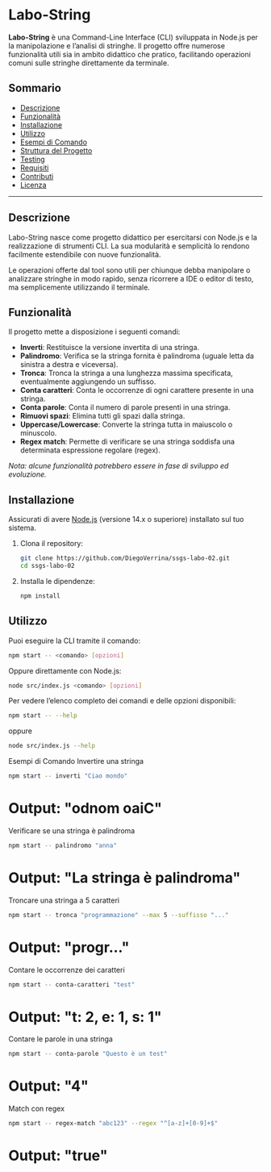# Labo-String

**Labo-String** è una Command-Line Interface (CLI) sviluppata in Node.js per la manipolazione e l’analisi di stringhe. Il progetto offre numerose funzionalità utili sia in ambito didattico che pratico, facilitando operazioni comuni sulle stringhe direttamente da terminale.

## Sommario

- [Descrizione](#descrizione)
- [Funzionalità](#funzionalità)
- [Installazione](#installazione)
- [Utilizzo](#utilizzo)
- [Esempi di Comando](#esempi-di-comando)
- [Struttura del Progetto](#struttura-del-progetto)
- [Testing](#testing)
- [Requisiti](#requisiti)
- [Contributi](#contributi)
- [Licenza](#licenza)

---

## Descrizione

Labo-String nasce come progetto didattico per esercitarsi con Node.js e la realizzazione di strumenti CLI. La sua modularità e semplicità lo rendono facilmente estendibile con nuove funzionalità.

Le operazioni offerte dal tool sono utili per chiunque debba manipolare o analizzare stringhe in modo rapido, senza ricorrere a IDE o editor di testo, ma semplicemente utilizzando il terminale.

## Funzionalità

Il progetto mette a disposizione i seguenti comandi:

- **Inverti**: Restituisce la versione invertita di una stringa.
- **Palindromo**: Verifica se la stringa fornita è palindroma (uguale letta da sinistra a destra e viceversa).
- **Tronca**: Tronca la stringa a una lunghezza massima specificata, eventualmente aggiungendo un suffisso.
- **Conta caratteri**: Conta le occorrenze di ogni carattere presente in una stringa.
- **Conta parole**: Conta il numero di parole presenti in una stringa.
- **Rimuovi spazi**: Elimina tutti gli spazi dalla stringa.
- **Uppercase/Lowercase**: Converte la stringa tutta in maiuscolo o minuscolo.
- **Regex match**: Permette di verificare se una stringa soddisfa una determinata espressione regolare (regex).

*Nota: alcune funzionalità potrebbero essere in fase di sviluppo ed evoluzione.*

## Installazione

Assicurati di avere [Node.js](https://nodejs.org/) (versione 14.x o superiore) installato sul tuo sistema.

1. Clona il repository:

    ```bash
    git clone https://github.com/DiegoVerrina/ssgs-labo-02.git
    cd ssgs-labo-02
    ```

2. Installa le dipendenze:

    ```bash
    npm install
    ```

## Utilizzo

Puoi eseguire la CLI tramite il comando:

```bash
npm start -- <comando> [opzioni]
```
Oppure direttamente con Node.js:

```bash
node src/index.js <comando> [opzioni]
```
Per vedere l’elenco completo dei comandi e delle opzioni disponibili:

```bash
npm start -- --help
```
oppure

```bash
node src/index.js --help
```
Esempi di Comando
Invertire una stringa

```bash
npm start -- inverti "Ciao mondo"
```
# Output: "odnom oaiC"
Verificare se una stringa è palindroma

```bash
npm start -- palindromo "anna"
```
# Output: "La stringa è palindroma"
Troncare una stringa a 5 caratteri

```bash
npm start -- tronca "programmazione" --max 5 --suffisso "..."
```
# Output: "progr..."
Contare le occorrenze dei caratteri

```bash
npm start -- conta-caratteri "test"
```
# Output: "t: 2, e: 1, s: 1"
Contare le parole in una stringa

```bash
npm start -- conta-parole "Questo è un test"
```
# Output: "4"
Match con regex

```bash
npm start -- regex-match "abc123" --regex "^[a-z]+[0-9]+$"
```
# Output: "true"

